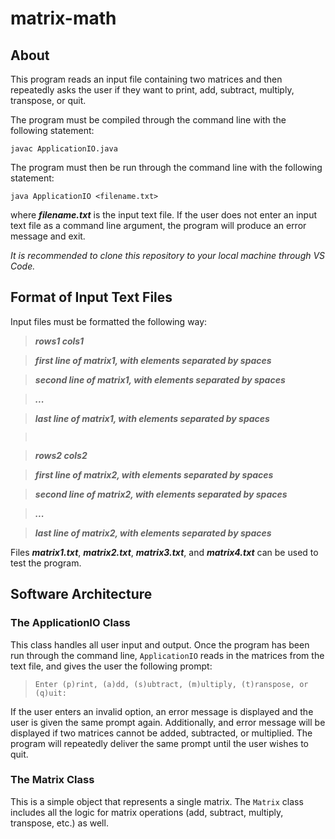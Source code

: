# matrix-math
## About
This program reads an input file containing two matrices and then repeatedly asks the user if they want to print, add, subtract, multiply, transpose, or quit. 

The program must be compiled through the command line with the following statement:

`javac ApplicationIO.java`

The program must then be run through the command line with the following statement:

`java ApplicationIO <filename.txt>`

where **_filename.txt_** is the input text file. If the user does not enter an input text file as a command line argument, the program will produce an error message and exit.

_It is recommended to clone this repository to your local machine through VS Code._

## Format of Input Text Files
Input files must be formatted the following way: 

> **_rows1 cols1_**

> **_first line of matrix1, with elements separated by spaces_**

> **_second line of matrix1, with elements separated by spaces_**

> **_..._**

> **_last line of matrix1, with elements separated by spaces_**

> `                                                             `

> **_rows2 cols2_**

> **_first line of matrix2, with elements separated by spaces_**

> **_second line of matrix2, with elements separated by spaces_**

> **_..._**

> **_last line of matrix2, with elements separated by spaces_**

Files **_matrix1.txt_**, **_matrix2.txt_**, **_matrix3.txt_**, and **_matrix4.txt_** can be used to test the program.

## Software Architecture
### The ApplicationIO Class
This class handles all user input and output. Once the program has been run through the command line, `ApplicationIO` reads in the matrices from the text file, and gives the user the following prompt: 

> `Enter (p)rint, (a)dd, (s)ubtract, (m)ultiply, (t)ranspose, or (q)uit:`

If the user enters an invalid option, an error message is displayed and the user is given the same prompt again. Additionally, and error message will be displayed if two matrices cannot be added, subtracted, or multiplied. The program will repeatedly deliver the same prompt until the user wishes to quit.

### The Matrix Class
This is a simple object that represents a single matrix. The `Matrix` class includes all the logic for matrix operations (add, subtract, multiply, transpose, etc.) as well. 
